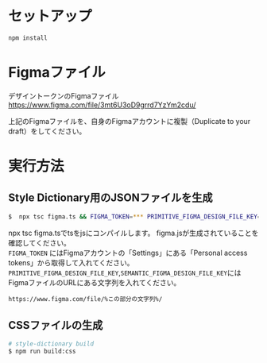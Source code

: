 # セットアップ

```bash
npm install
```

# Figmaファイル

デザイントークンのFigmaファイル
https://www.figma.com/file/3mt6U3oD9grrd7YzYm2cdu/

上記のFigmaファイルを、自身のFigmaアカウントに複製（Duplicate to your draft）をしてください。

# 実行方法


## Style Dictionary用のJSONファイルを生成

```bash
$  npx tsc figma.ts && FIGMA_TOKEN=*** PRIMITIVE_FIGMA_DESIGN_FILE_KEY=*** SEMANTIC_FIGMA_DESIGN_FILE_KEY=*** node figma.js
```
npx tsc figma.tsでtsをjsにコンパイルします。 figma.jsが生成されていることを確認してください。  
`FIGMA_TOKEN` にはFigmaアカウントの「Settings」にある「Personal access tokens」から取得して入れてください。  
`PRIMITIVE_FIGMA_DESIGN_FILE_KEY`,`SEMANTIC_FIGMA_DESIGN_FILE_KEY`にはFigmaファイルのURLにある文字列を入れてください。

```
https://www.figma.com/file/%この部分の文字列%/
```

## CSSファイルの生成

```bash
# style-dictionary build
$ npm run build:css
```